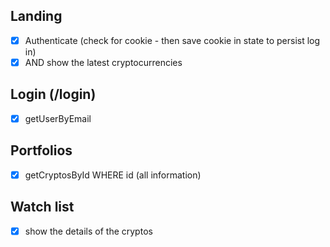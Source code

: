 ## Landing

- [x] Authenticate (check for cookie - then save cookie in state to persist log in)
- [x] AND show the latest cryptocurrencies

## Login (/login)

- [x] getUserByEmail


## Portfolios 

- [x] getCryptosById WHERE id (all information)

## Watch list

- [x] show the details of the cryptos
